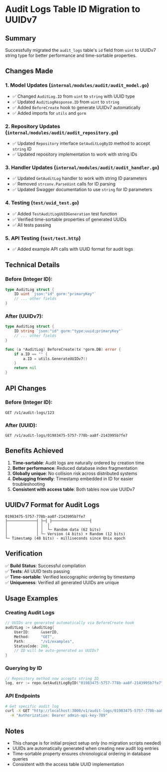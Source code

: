 # Audit Logs Table ID Migration to UUIDv7

## Summary

Successfully migrated the `audit_logs` table's `id` field from `uint` to UUIDv7 string type for better performance and time-sortable properties.

## Changes Made

### 1. Model Updates (`internal/modules/audit/audit_model.go`)
- ✅ Changed `AuditLog.ID` from `uint` to `string` with UUID type
- ✅ Updated `AuditLogResponse.ID` from `uint` to `string`
- ✅ Added `BeforeCreate` hook to generate UUIDv7 automatically
- ✅ Added imports for `utils` and `gorm`

### 2. Repository Updates (`internal/modules/audit/audit_repository.go`)
- ✅ Updated `Repository` interface `GetAuditLogByID` method to accept `string` ID
- ✅ Updated repository implementation to work with string IDs

### 3. Handler Updates (`internal/modules/audit/audit_handler.go`)
- ✅ Updated `GetAuditLog` handler to work with string ID parameters
- ✅ Removed `strconv.ParseUint` calls for ID parsing
- ✅ Updated Swagger documentation to use `string` for ID parameters

### 4. Testing (`test/uuid_test.go`)
- ✅ Added `TestAuditLogUUIDGeneration` test function
- ✅ Verified time-sortable properties of generated UUIDs
- ✅ All tests passing

### 5. API Testing (`test/test.http`)
- ✅ Added example API calls with UUID format for audit logs

## Technical Details

### Before (Integer ID):
```go
type AuditLog struct {
    ID uint `json:"id" gorm:"primaryKey"`
    // ... other fields
}
```

### After (UUIDv7):
```go
type AuditLog struct {
    ID string `json:"id" gorm:"type:uuid;primaryKey"`
    // ... other fields
}

func (a *AuditLog) BeforeCreate(tx *gorm.DB) error {
    if a.ID == "" {
        a.ID = utils.GenerateUUIDv7()
    }
    return nil
}
```

## API Changes

### Before (Integer ID):
```
GET /v1/audit-logs/123
```

### After (UUID):
```
GET /v1/audit-logs/01983475-5757-778b-aa8f-2143995b7fe7
```

## Benefits Achieved

1. **Time-sortable**: Audit logs are naturally ordered by creation time
2. **Better performance**: Reduced database index fragmentation
3. **Globally unique**: No collision risk across distributed systems
4. **Debugging friendly**: Timestamp embedded in ID for easier troubleshooting
5. **Consistent with access table**: Both tables now use UUIDv7

## UUIDv7 Format for Audit Logs

```
01983475-5757-778b-aa8f-2143995b7fe7
├─────────────┤ ├─┤ ├─────────────────┤
│             │ │  │
│             │ │  └─ Random data (62 bits)
│             │ └─ Version (4 bits) + Random (12 bits)
└─ Timestamp (48 bits) - milliseconds since Unix epoch
```

## Verification

✅ **Build Status**: Successful compilation  
✅ **Tests**: All UUID tests passing  
✅ **Time-sortable**: Verified lexicographic ordering by timestamp  
✅ **Uniqueness**: Verified all generated UUIDs are unique  

## Usage Examples

### Creating Audit Logs
```go
// UUIDs are generated automatically via BeforeCreate hook
auditLog := &AuditLog{
    UserID:     &userID,
    Method:     "GET",
    Path:       "/v1/examples",
    StatusCode: 200,
    // ID will be auto-generated as UUIDv7
}
```

### Querying by ID
```go
// Repository method now accepts string ID
log, err := repo.GetAuditLogByID("01983475-5757-778b-aa8f-2143995b7fe7")
```

### API Endpoints
```bash
# Get specific audit log
curl -X GET "http://localhost:3000/v1/audit-logs/01983475-5757-778b-aa8f-2143995b7fe7" \
  -H "Authorization: Bearer admin-api-key-789"
```

## Notes

- This change is for initial project setup only (no migration scripts needed)
- UUIDs are automatically generated when creating new audit log entries
- Time-sortable property ensures chronological ordering in database queries
- Consistent with the access table UUID implementation